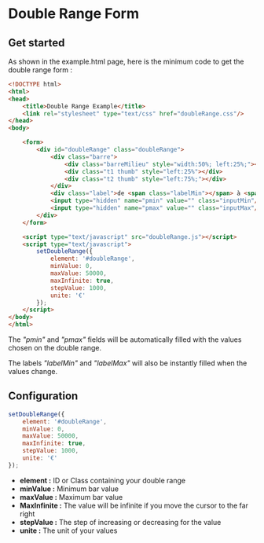 # Double Range Form

## Get started

As shown in the example.html page, here is the minimum code to get the double range form :

```html
<!DOCTYPE html>
<html>
<head>
	<title>Double Range Example</title>
    <link rel="stylesheet" type="text/css" href="doubleRange.css"/>
</head>
<body>

    <form>
        <div id="doubleRange" class="doubleRange">
            <div class="barre">
                <div class="barreMilieu" style="width:50%; left:25%;"></div>
                <div class="t1 thumb" style="left:25%"></div>
                <div class="t2 thumb" style="left:75%;"></div>
            </div>
            <div class="label">de <span class="labelMin"></span> à <span class="labelMax"></span></div>
            <input type="hidden" name="pmin" value="" class="inputMin"/>
            <input type="hidden" name="pmax" value="" class="inputMax"/>
        </div>
    </form>

    <script type="text/javascript" src="doubleRange.js"></script>
    <script type="text/javascript">
        setDoubleRange({
            element: '#doubleRange',
            minValue: 0,
            maxValue: 50000,
            maxInfinite: true,
            stepValue: 1000,
            unite: '€'
        });
    </script>
</body>
</html>
```
The *"pmin"* and *"pmax"* fields will be automatically filled with the values chosen on the double range.

The labels *"labelMin"* and *"labelMax"* will also be instantly filled when the values change.

## Configuration

```javascript
setDoubleRange({
    element: '#doubleRange',
    minValue: 0,
    maxValue: 50000,
    maxInfinite: true,
    stepValue: 1000,
    unite: '€'
});
```

* **element :**  ID or Class containing your double range
* **minValue :** Minimum bar value
* **maxValue :** Maximum bar value
* **MaxInfinite :** The value will be infinite if you move the cursor to the far right
* **stepValue :** The step of increasing or decreasing for the value
* **unite :** The unit of your values
